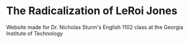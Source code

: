 # The Radicalization of LeRoi Jones

Website made for Dr. Nicholas Sturm's English 1102 class at the Georgia Institute of Technology
